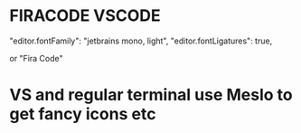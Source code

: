 # FIRACODE VSCODE
"editor.fontFamily": "jetbrains mono, light",
"editor.fontLigatures": true,
    
or "Fira Code"
# VS and regular terminal use Meslo to get fancy icons etc 